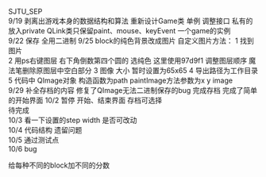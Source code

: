 SJTU_SEP    
9/19 剥离出游戏本身的数据结构和算法 重新设计Game类 单例 调整接口 私有的放入private  QLink类只保留paint、mouse、keyEvent 一个game的实例   
9/22 保存  全用二进制
9/25 block的纯色背景改成图片 自定义图片方法：
1 找到图片  
2 用ps右键图层 右下角倒数第四个圆的 选纯色 这里使用97d9f1 调整图层顺序 魔法笔删除原图层中空白部分
3 图像 大小 暂时设置为65x65
4 导出路径为工作目录
5 代码中 QImage对象 构造函数为path paintImage方法参数为x y image  
9/29 补全存档的内容 修复了QImage无法二进制保存的bug 完成存档 完成了简单的开始界面
10/2 暂停 开始、结束界面 存档可选择  
待完成    
10/3 看一下设置的step width 是否可改动   
10/4 代码结构 遗留问题   
10/5 通过测试点   
10/6 bug      

给每种不同的block加不同的分数
